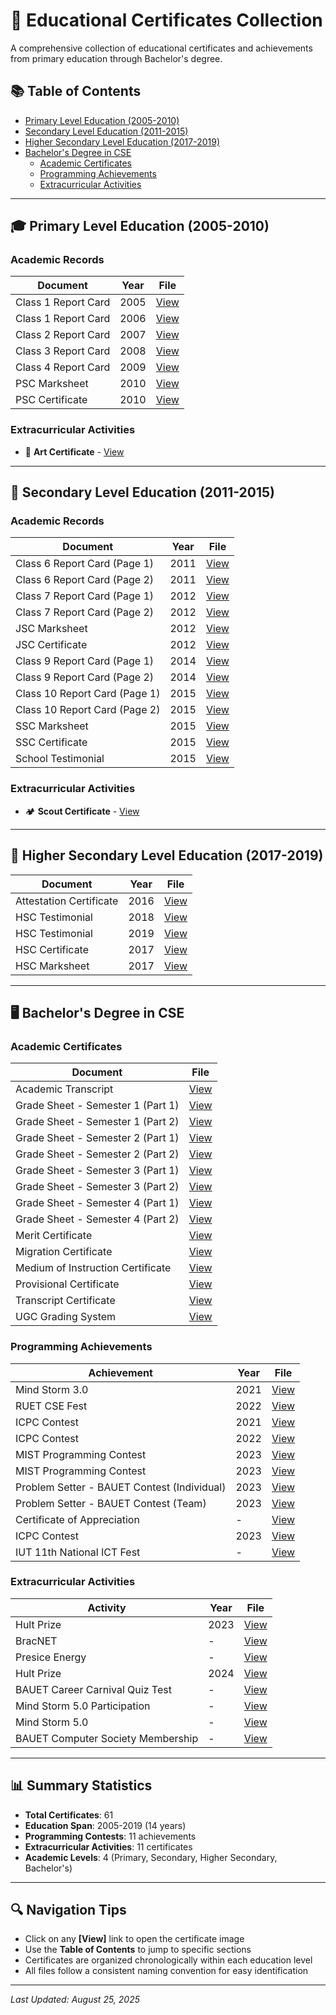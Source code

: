 # 📜 Educational Certificates Collection

A comprehensive collection of educational certificates and achievements from primary education through Bachelor's degree.

## 📚 Table of Contents

- [Primary Level Education (2005-2010)](#-primary-level-education-2005-2010)
- [Secondary Level Education (2011-2015)](#-secondary-level-education-2011-2015)
- [Higher Secondary Level Education (2017-2019)](#-higher-secondary-level-education-2017-2019)
- [Bachelor's Degree in CSE](#-bachelors-degree-in-cse)
  - [Academic Certificates](#academic-certificates)
  - [Programming Achievements](#programming-achievements)
  - [Extracurricular Activities](#extracurricular-activities)

---

## 🎓 Primary Level Education (2005-2010)

### Academic Records
| Document | Year | File |
|----------|------|------|
| Class 1 Report Card | 2005 | [View](1_Primary_level_Education/01_Class_1_Report_Card_2005.jpg) |
| Class 1 Report Card | 2006 | [View](1_Primary_level_Education/02_Class_1_Report_Card_2006.jpg) |
| Class 2 Report Card | 2007 | [View](1_Primary_level_Education/03_Class_2_Report_Card_2007.jpg) |
| Class 3 Report Card | 2008 | [View](1_Primary_level_Education/04_Class_3_Report_Card_2008.jpg) |
| Class 4 Report Card | 2009 | [View](1_Primary_level_Education/05_Class_4_Report_Card_2009.jpg) |
| PSC Marksheet | 2010 | [View](1_Primary_level_Education/06_PSC_Marksheet_2010.jpg) |
| PSC Certificate | 2010 | [View](1_Primary_level_Education/07_PSC_Certificate_2010.jpg) |

### Extracurricular Activities
- 🎨 **Art Certificate** - [View](1_Primary_level_Education/Extra_Curricular_Activities/01_Art_Certificate.jpg)

---

## 🏫 Secondary Level Education (2011-2015)

### Academic Records
| Document | Year | File |
|----------|------|------|
| Class 6 Report Card (Page 1) | 2011 | [View](2_Secondary_level_Education/01_Class_6_Report_Card_2011_Page_1.jpg) |
| Class 6 Report Card (Page 2) | 2011 | [View](2_Secondary_level_Education/02_Class_6_Report_Card_2011_Page_2.jpg) |
| Class 7 Report Card (Page 1) | 2012 | [View](2_Secondary_level_Education/03_Class_7_Report_Card_2012_Page_1.jpg) |
| Class 7 Report Card (Page 2) | 2012 | [View](2_Secondary_level_Education/04_Class_7_Report_Card_2012_Page_2.jpg) |
| JSC Marksheet | 2012 | [View](2_Secondary_level_Education/05_JSC_Marksheet_2012.jpg) |
| JSC Certificate | 2012 | [View](2_Secondary_level_Education/06_JSC_Certificate_2012.jpg) |
| Class 9 Report Card (Page 1) | 2014 | [View](2_Secondary_level_Education/07_Class_9_Report_Card_2014_Page_1.jpg) |
| Class 9 Report Card (Page 2) | 2014 | [View](2_Secondary_level_Education/08_Class_9_Report_Card_2014_Page_2.jpg) |
| Class 10 Report Card (Page 1) | 2015 | [View](2_Secondary_level_Education/09_Class_10_Report_Card_2015_Page_1.jpg) |
| Class 10 Report Card (Page 2) | 2015 | [View](2_Secondary_level_Education/10_Class_10_Report_Card_2015_Page_2.jpg) |
| SSC Marksheet | 2015 | [View](2_Secondary_level_Education/11_SSC_Marksheet_2015.jpg) |
| SSC Certificate | 2015 | [View](2_Secondary_level_Education/12_SSC_Certificate_2015.jpg) |
| School Testimonial | 2015 | [View](2_Secondary_level_Education/13_SM_School_Testimonial_2015.jpg) |

### Extracurricular Activities
- 🏕️ **Scout Certificate** - [View](2_Secondary_level_Education/Extra_Curricular_Activities/01_Scout_Certificate.jpg)

---

## 🎯 Higher Secondary Level Education (2017-2019)

| Document | Year | File |
|----------|------|------|
| Attestation Certificate | 2016 | [View](3_Higher_Secondary_level_Education/01_Attestation_Certificate.jpg) |
| HSC Testimonial | 2018 | [View](3_Higher_Secondary_level_Education/02_HSC_Testimonial_2018.jpg) |
| HSC Testimonial | 2019 | [View](3_Higher_Secondary_level_Education/03_HSC_Testimonial_2019.jpg) |
| HSC Certificate | 2017 | [View](3_Higher_Secondary_level_Education/04_HSC_Certificate_2017.jpg) |
| HSC Marksheet | 2017 | [View](3_Higher_Secondary_level_Education/05_HSC_Marksheet_2017.jpg) |

---

## 🖥️ Bachelor's Degree in CSE

### Academic Certificates

| Document | File |
|----------|------|
| Academic Transcript | [View](4_B.Sc._in_CSE/Certificates/01_Academic_Transcript.jpg) |
| Grade Sheet - Semester 1 (Part 1) | [View](4_B.Sc._in_CSE/Certificates/02_Grade_Sheet_Semester_1_1.jpg) |
| Grade Sheet - Semester 1 (Part 2) | [View](4_B.Sc._in_CSE/Certificates/03_Grade_Sheet_Semester_1_2.jpg) |
| Grade Sheet - Semester 2 (Part 1) | [View](4_B.Sc._in_CSE/Certificates/04_Grade_Sheet_Semester_2_1.jpg) |
| Grade Sheet - Semester 2 (Part 2) | [View](4_B.Sc._in_CSE/Certificates/05_Grade_Sheet_Semester_2_2.jpg) |
| Grade Sheet - Semester 3 (Part 1) | [View](4_B.Sc._in_CSE/Certificates/06_Grade_Sheet_Semester_3_1.jpg) |
| Grade Sheet - Semester 3 (Part 2) | [View](4_B.Sc._in_CSE/Certificates/07_Grade_Sheet_Semester_3_2.jpg) |
| Grade Sheet - Semester 4 (Part 1) | [View](4_B.Sc._in_CSE/Certificates/08_Grade_Sheet_Semester_4_1.jpg) |
| Grade Sheet - Semester 4 (Part 2) | [View](4_B.Sc._in_CSE/Certificates/09_Grade_Sheet_Semester_4_2.jpg) |
| Merit Certificate | [View](4_B.Sc._in_CSE/Certificates/10_Merit_Certificate.jpg) |
| Migration Certificate | [View](4_B.Sc._in_CSE/Certificates/11_Migration_Certificate.jpg) |
| Medium of Instruction Certificate | [View](4_B.Sc._in_CSE/Certificates/12_Medium_of_Instruction_Certificate.jpg) |
| Provisional Certificate | [View](4_B.Sc._in_CSE/Certificates/13_Provisional_Certificate.jpg) |
| Transcript Certificate | [View](4_B.Sc._in_CSE/Certificates/14_Transcript_Certificate.jpg) |
| UGC Grading System | [View](4_B.Sc._in_CSE/Certificates/15_UGC_Grading_System.jpg) |

### Programming Achievements

| Achievement | Year | File |
|-------------|------|------|
| Mind Storm 3.0 | 2021 | [View](4_B.Sc._in_CSE/Programming/01_Mind_Storm_3.0_Certificate.jpg) |
| RUET CSE Fest | 2022 | [View](4_B.Sc._in_CSE/Programming/02_RUET_CSE_Fest_2022_Certificate.jpg) |
| ICPC Contest | 2021 | [View](4_B.Sc._in_CSE/Programming/03_ICPC_Contest_2021_Certificate.jpg) |
| ICPC Contest | 2022 | [View](4_B.Sc._in_CSE/Programming/04_ICPC_Contest_2022_Certificate.jpg) |
| MIST Programming Contest | 2023 | [View](4_B.Sc._in_CSE/Programming/05_MIST_Programming_Contest_2023_Certificate.jpg) |
| MIST Programming Contest | 2023 | [View](4_B.Sc._in_CSE/Programming/06_MIST_Programming_Contest_2023_Certificate_2.jpg) |
| Problem Setter - BAUET Contest (Individual) | 2023 | [View](4_B.Sc._in_CSE/Programming/07_Problem_Setter_BAUET_Programming_Contest_2023_Individual.jpg) |
| Problem Setter - BAUET Contest (Team) | 2023 | [View](4_B.Sc._in_CSE/Programming/08_Problem_Setter_BAUET_Programming_Contest_2023_Team.jpg) |
| Certificate of Appreciation | - | [View](4_B.Sc._in_CSE/Programming/09_Certificate_of_Appreciation.jpg) |
| ICPC Contest | 2023 | [View](4_B.Sc._in_CSE/Programming/10_ICPC_Contest_2023_Certificate.jpg) |
| IUT 11th National ICT Fest | - | [View](4_B.Sc._in_CSE/Programming/11_IUT_11th_National_ICT_Fest_Certificate.jpg) |

### Extracurricular Activities

| Activity | Year | File |
|----------|------|------|
| Hult Prize | 2023 | [View](4_B.Sc._in_CSE/Extra_Curricular_Activities/01_Hult_Prize_Certificate_2023.jpg) |
| BracNET | - | [View](4_B.Sc._in_CSE/Extra_Curricular_Activities/02_BracNET_Certificate.jpg) |
| Presice Energy | - | [View](4_B.Sc._in_CSE/Extra_Curricular_Activities/03_Presice_Energy_Certificate.jpg) |
| Hult Prize | 2024 | [View](4_B.Sc._in_CSE/Extra_Curricular_Activities/04_Hult_Prize_Certificate_2024.jpg) |
| BAUET Career Carnival Quiz Test | - | [View](4_B.Sc._in_CSE/Extra_Curricular_Activities/05_BAUET_Career_Carnival_Quiz_Test_Certificate.jpg) |
| Mind Storm 5.0 Participation | - | [View](4_B.Sc._in_CSE/Extra_Curricular_Activities/06_Mind_Storm_5.0_Participation_Certificate.jpg) |
| Mind Storm 5.0 | - | [View](4_B.Sc._in_CSE/Extra_Curricular_Activities/07_Mind_Storm_5.0_Certificate.jpg) |
| BAUET Computer Society Membership | - | [View](4_B.Sc._in_CSE/Extra_Curricular_Activities/08_BAUET_Computer_Society_Membership_Certificate.png) |

---

## 📊 Summary Statistics

- **Total Certificates**: 61
- **Education Span**: 2005-2019 (14 years)
- **Programming Contests**: 11 achievements
- **Extracurricular Activities**: 11 certificates
- **Academic Levels**: 4 (Primary, Secondary, Higher Secondary, Bachelor's)

---

## 🔍 Navigation Tips

- Click on any **[View]** link to open the certificate image
- Use the **Table of Contents** to jump to specific sections
- Certificates are organized chronologically within each education level
- All files follow a consistent naming convention for easy identification

---

*Last Updated: August 25, 2025*
